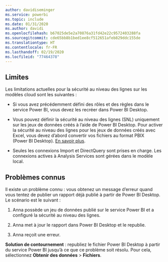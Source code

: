 ```yaml
---
author: davidiseminger
ms.service: powerbi
ms.topic: include
ms.date: 01/31/2020
ms.author: davidi
ms.openlocfilehash: b67025de5e2a70876a31fd42e22c9572403288fa
ms.sourcegitcommit: cde65bb8b1bed1ee8cf512651afeb829ddc155de
ms.translationtype: HT
ms.contentlocale: fr-FR
ms.lasthandoff: 02/19/2020
ms.locfileid: "77464378"
---
```

## <a name="limitations"></a>Limites

Les limitations actuelles pour la sécurité au niveau des lignes sur les modèles cloud sont les suivantes :

* Si vous avez précédemment défini des rôles et des règles dans le service Power BI, vous devez les recréer dans Power BI Desktop.

* Vous pouvez définir la sécurité au niveau des lignes (SNL) uniquement sur les jeux de données créés à l’aide de Power BI Desktop. Pour activer la sécurité au niveau des lignes pour les jeux de données créés avec Excel, vous devez d’abord convertir vos fichiers au format PBIX (Power BI Desktop). [En savoir plus](../desktop-import-excel-workbooks.md).

* Seules les connexions Import et DirectQuery sont prises en charge. Les connexions actives à Analysis Services sont gérées dans le modèle local.

## <a name="known-issues"></a>Problèmes connus

Il existe un problème connu : vous obtenez un message d’erreur quand vous tentez de publier un rapport déjà publié à partir de Power BI Desktop. Le scénario est le suivant :

1. Anna possède un jeu de données publié sur le service Power BI et a configuré la sécurité au niveau des lignes.

1. Anna met à jour le rapport dans Power BI Desktop et le republie.

1. Anna reçoit une erreur.

**Solution de contournement** : republiez le fichier Power BI Desktop à partir du service Power BI jusqu’à ce que ce problème soit résolu. Pour cela, sélectionnez **Obtenir des données** > **Fichiers**.

